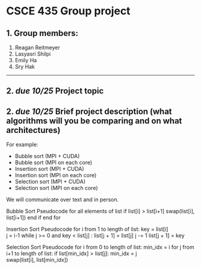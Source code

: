 # CSCE 435 Group project

## 1. Group members:
1. Reagan Reitmeyer
2. Lasyasri Shilpi
3. Emily Ha
4. Sry Hak

---

## 2. _due 10/25_ Project topic

## 2. _due 10/25_ Brief project description (what algorithms will you be comparing and on what architectures)

For example:
- Bubble sort (MPI + CUDA)
- Bubble sort (MPI on each core)
- Insertion sort (MPI + CUDA)
- Insertion sort (MPI on each core)
- Selection sort (MPI + CUDA)
- Selection sort (MPI on each core)

We will communicate over text and in person. 

Bubble Sort Pseudocode
for all elements of list
   if list[i] > list[i+1]
      swap(list[i], list[i+1])
   end if
end for

Insertion Sort Pseudocode
for i from 1 to length of list:
      key = list[i]  
        j = i-1
        while j >= 0 and key < list[j] :
                list[j + 1] = list[j]
                j -= 1
        list[j + 1] = key

Selection Sort Pseudocode
for i from 0 to length of list:
    min_idx = i
    for j from i+1 to length of list:
        if list[min_idx] > list[j]:
            min_idx = j      
    swap(list[i], list[min_idx])
